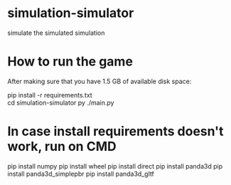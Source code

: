# simulation-simulator
simulate the simulated simulation 


# How to run the game 
After making sure that you have 1.5 GB of available disk space: 

pip install -r requirements.txt  
cd simulation-simulator
py ./main.py


# In case install requirements doesn't work, run on CMD
pip install numpy
pip install wheel
pip install direct
pip install panda3d
pip install panda3d_simplepbr
pip install panda3d_gltf

